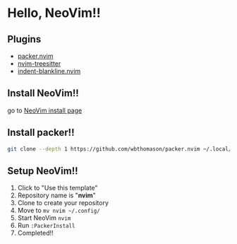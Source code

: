 # Hello, NeoVim!!

## Plugins

- [packer.nvim](https://github.com/wbthomason/packer.nvim)
- [nvim-treesitter](https://github.com/nvim-treesitter/nvim-treesitter)
- [indent-blankline.nvim](https://github.com/lukas-reineke/indent-blankline.nvim)

## Install NeoVim!!

go to [NeoVim install page](https://github.com/neovim/neovim/wiki/Installing-Neovim)

## Install packer!!

```sh
git clone --depth 1 https://github.com/wbthomason/packer.nvim ~/.local/share/nvim/site/pack/packer/start/packer.nvim
```

## Setup NeoVim!!

1. Click to "Use this template"
2. Repository name is "**nvim**"
3. Clone to create your repository
4. Move to `mv nvim ~/.config/`
5. Start NeoVim `nvim`
6. Run `:PackerInstall`
7. Completed!!
